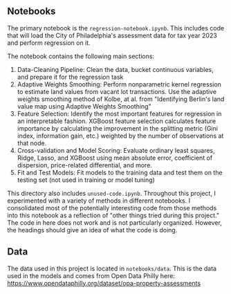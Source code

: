 ## Notebooks

The primary notebook is the `regression-notebook.ipynb`. This includes code that will load the City of Philadelphia's assessment data for tax year 2023 and perform regression on it.

The notebook contains the following main sections:

1. Data-Cleaning Pipeline: Clean the data, bucket continuous variables, and prepare it for the regression task
2. Adaptive Weights Smoothing: Perform nonparametric kernel regression to estimate land values from vacant lot transactions. Use the adaptive weights smoothing method of Kolbe, at al. from "Identifying Berlin's land value map using Adaptive Weights Smoothing"
3. Feature Selection: Identify the most important features for regression in an interpretable fashion. XGBoost feature selection calculates feature importance by calculating the improvement in the splitting metric (Gini index, information gain, etc.) weighted by the number of observations at that node.
4. Cross-validation and Model Scoring: Evaluate ordinary least squares, Ridge, Lasso, and XGBoost using mean absolute error, coefficient of dispersion, price-related differential, and more.
5. Fit and Test Models: Fit models to the training data and test them on the testing set (not used in training or model tuning)

This directory also includes `unused-code.ipynb`. Throughout this project, I experimented with a variety of methods in different notebooks. I consolidated most of the potentially interesting code from those methods into this notebook as a reflection of "other things tried during this project." The code in here does not work and is not particularly organized. However, the headings should give an idea of what the code is doing.

## Data

The data used in this project is located in `notebooks/data`. This is the data used in the models and comes from Open Data Philly here: https://www.opendataphilly.org/dataset/opa-property-assessments